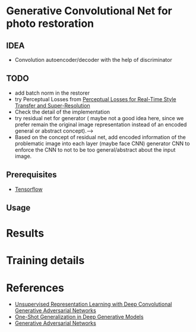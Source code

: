Generative Convolutional Net for photo restoration
====================
## IDEA
* Convolution autoencoder/decoder with the help of discriminator

## TODO
* add batch norm in the restorer
* try Perceptual Losses from [Perceptual Losses for Real-Time Style Transfer
and Super-Resolution](http://arxiv.org/pdf/1603.08155v1.pdf)
* Check the detail of the implementation 
* try residual net for generator ( maybe not a good idea here, since we prefer remain the original image representation instead of an encoded general or abstract concept).-->
* Based on the concept of residual net, add encoded information of the problematic image into each layer (maybe face CNN) generator CNN to enforce the CNN to not to be too general/abstract about the input image.

Prerequisites
-------------
- [Tensorflow](https://www.tensorflow.org/)

Usage
-----

# Results

# Training details

# References
 * [Unsupervised Representation Learning with Deep Convolutional Generative Adversarial Networks](https://github.com/Newmu/dcgan_code)
 * [One-Shot Generalization in Deep Generative Models](http://arxiv.org/pdf/1603.05027.pdf)
 * [Generative Adversarial Networks](http://arxiv.org/abs/1406.2661)
